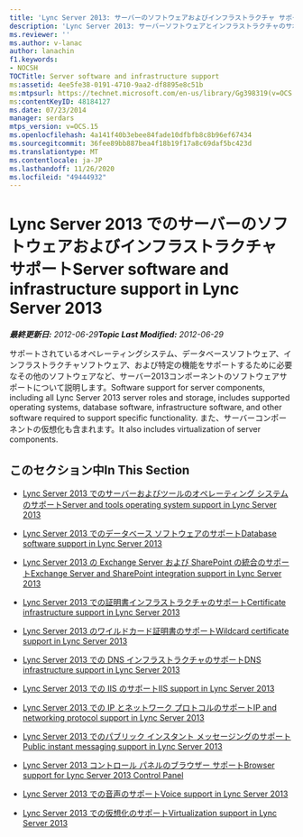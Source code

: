 ```yaml
---
title: 'Lync Server 2013: サーバーのソフトウェアおよびインフラストラクチャ サポート'
description: 'Lync Server 2013: サーバーソフトウェアとインフラストラクチャのサポート。'
ms.reviewer: ''
ms.author: v-lanac
author: lanachin
f1.keywords:
- NOCSH
TOCTitle: Server software and infrastructure support
ms:assetid: 4ee5fe38-0191-4710-9aa2-df8895e8c51b
ms:mtpsurl: https://technet.microsoft.com/en-us/library/Gg398319(v=OCS.15)
ms:contentKeyID: 48184127
ms.date: 07/23/2014
manager: serdars
mtps_version: v=OCS.15
ms.openlocfilehash: 4a141f40b3ebee84fade10dfbfb8c8b96ef67434
ms.sourcegitcommit: 36fee89bb887bea4f18b19f17a8c69daf5bc423d
ms.translationtype: MT
ms.contentlocale: ja-JP
ms.lasthandoff: 11/26/2020
ms.locfileid: "49444932"
---
```

# <a name="server-software-and-infrastructure-support-in-lync-server-2013"></a><span data-ttu-id="b3597-103">Lync Server 2013 でのサーバーのソフトウェアおよびインフラストラクチャ サポート</span><span class="sxs-lookup"><span data-stu-id="b3597-103">Server software and infrastructure support in Lync Server 2013</span></span>

<div data-xmlns="http://www.w3.org/1999/xhtml">

<div class="topic" data-xmlns="http://www.w3.org/1999/xhtml" data-msxsl="urn:schemas-microsoft-com:xslt" data-cs="https://msdn.microsoft.com/">

<div data-asp="https://msdn2.microsoft.com/asp">



</div>

<div id="mainSection">

<div id="mainBody"><span data-ttu-id="b3597-104">

<span> </span></span><span class="sxs-lookup"><span data-stu-id="b3597-104">

<span> </span></span></span>

<span data-ttu-id="b3597-105">_**最終更新日:** 2012-06-29_</span><span class="sxs-lookup"><span data-stu-id="b3597-105">_**Topic Last Modified:** 2012-06-29_</span></span>

<span data-ttu-id="b3597-106">サポートされているオペレーティングシステム、データベースソフトウェア、インフラストラクチャソフトウェア、および特定の機能をサポートするために必要なその他のソフトウェアなど、サーバー2013コンポーネントのソフトウェアサポートについて説明します。</span><span class="sxs-lookup"><span data-stu-id="b3597-106">Software support for server components, including all Lync Server 2013 server roles and storage, includes supported operating systems, database software, infrastructure software, and other software required to support specific functionality.</span></span> <span data-ttu-id="b3597-107">また、サーバーコンポーネントの仮想化も含まれます。</span><span class="sxs-lookup"><span data-stu-id="b3597-107">It also includes virtualization of server components.</span></span>

<div>

## <a name="in-this-section"></a><span data-ttu-id="b3597-108">このセクション中</span><span class="sxs-lookup"><span data-stu-id="b3597-108">In This Section</span></span>

  - [<span data-ttu-id="b3597-109">Lync Server 2013 でのサーバーおよびツールのオペレーティング システムのサポート</span><span class="sxs-lookup"><span data-stu-id="b3597-109">Server and tools operating system support in Lync Server 2013</span></span>](lync-server-2013-server-and-tools-operating-system-support.md)

  - [<span data-ttu-id="b3597-110">Lync Server 2013 でのデータベース ソフトウェアのサポート</span><span class="sxs-lookup"><span data-stu-id="b3597-110">Database software support in Lync Server 2013</span></span>](lync-server-2013-database-software-support.md)

  - [<span data-ttu-id="b3597-111">Lync Server 2013 の Exchange Server および SharePoint の統合のサポート</span><span class="sxs-lookup"><span data-stu-id="b3597-111">Exchange Server and SharePoint integration support in Lync Server 2013</span></span>](lync-server-2013-exchange-and-sharepoint-integration-support.md)

  - [<span data-ttu-id="b3597-112">Lync Server 2013 での証明書インフラストラクチャのサポート</span><span class="sxs-lookup"><span data-stu-id="b3597-112">Certificate infrastructure support in Lync Server 2013</span></span>](lync-server-2013-certificate-infrastructure-support.md)

  - [<span data-ttu-id="b3597-113">Lync Server 2013 のワイルドカード証明書のサポート</span><span class="sxs-lookup"><span data-stu-id="b3597-113">Wildcard certificate support in Lync Server 2013</span></span>](lync-server-2013-wildcard-certificate-support.md)

  - [<span data-ttu-id="b3597-114">Lync Server 2013 での DNS インフラストラクチャのサポート</span><span class="sxs-lookup"><span data-stu-id="b3597-114">DNS infrastructure support in Lync Server 2013</span></span>](lync-server-2013-dns-infrastructure-support.md)

  - [<span data-ttu-id="b3597-115">Lync Server 2013 での IIS のサポート</span><span class="sxs-lookup"><span data-stu-id="b3597-115">IIS support in Lync Server 2013</span></span>](lync-server-2013-iis-support.md)

  - [<span data-ttu-id="b3597-116">Lync Server 2013 での IP とネットワーク プロトコルのサポート</span><span class="sxs-lookup"><span data-stu-id="b3597-116">IP and networking protocol support in Lync Server 2013</span></span>](lync-server-2013-ip-and-networking-protocol-support.md)

  - [<span data-ttu-id="b3597-117">Lync Server 2013 でのパブリック インスタント メッセージングのサポート</span><span class="sxs-lookup"><span data-stu-id="b3597-117">Public instant messaging support in Lync Server 2013</span></span>](lync-server-2013-public-instant-messaging-support.md)

  - [<span data-ttu-id="b3597-118">Lync Server 2013 コントロール パネルのブラウザー サポート</span><span class="sxs-lookup"><span data-stu-id="b3597-118">Browser support for Lync Server 2013 Control Panel</span></span>](lync-server-2013-browser-support-for-lync-server-control-panel.md)

  - [<span data-ttu-id="b3597-119">Lync Server 2013 での音声のサポート</span><span class="sxs-lookup"><span data-stu-id="b3597-119">Voice support in Lync Server 2013</span></span>](lync-server-2013-voice-support.md)

  - [<span data-ttu-id="b3597-120">Lync Server 2013 での仮想化のサポート</span><span class="sxs-lookup"><span data-stu-id="b3597-120">Virtualization support in Lync Server 2013</span></span>](lync-server-2013-virtualization-support.md)

<span data-ttu-id="b3597-121"></div>

</div>

<span> </span>

</div>

</div>

</span><span class="sxs-lookup"><span data-stu-id="b3597-121"></div>

</div>

<span> </span>

</div>

</div>

</span></span></div>

